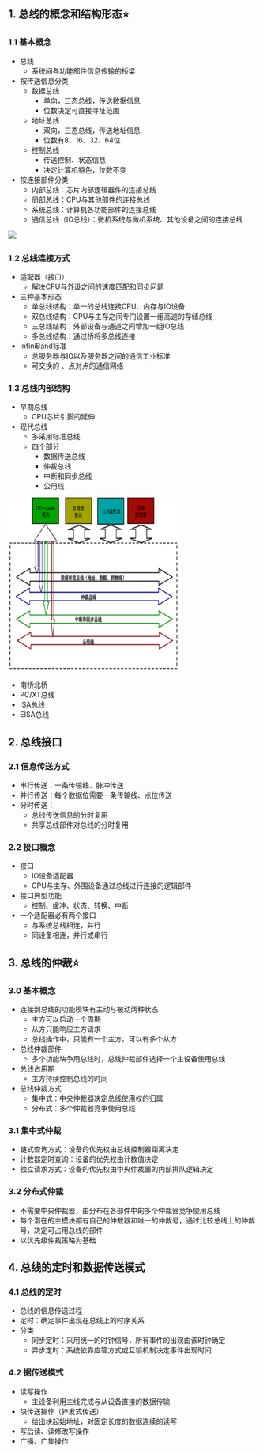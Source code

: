 ## 1. 总线的概念和结构形态:star:

### 1.1 基本概念

- 总线
  - 系统间各功能部件信息传输的桥梁
- 按传送信息分类
  - 数据总线
    - 单向，三态总线，传送数据信息
    - 位数决定可直接寻址范围
  - 地址总线
    - 双向，三态总线，传送地址信息
    - 位数有8、16、32、64位
  - 控制总线
    - 传送控制、状态信息
    - 决定计算机特色，位数不变
- 按连接部件分类
  - 内部总线：芯片内部逻辑器件的连接总线
  - 局部总线：CPU与其他部件的连接总线
  - 系统总线：计算机各功能部件的连接总线
  - 通信总线（IO总线）：微机系统与微机系统、其他设备之间的连接总线

![](https://i1.kknews.cc/SIG=2rpt2on/185400049on5p693q542.jpg)

### 1.2 总线连接方式

- 适配器（接口）
  - 解决CPU与外设之间的速度匹配和同步问题
- 三种基本形态
  - 单总线结构：单一的总线连接CPU、内存与IO设备
  - 双总线结构：CPU与主存之间专门设置一组高速的存储总线
  - 三总线结构：外部设备与通道之间增加一组IO总线
  - 多总线结构：通过桥将多总线连接
- InfiniBand标准
  - 总服务器与IO以及服务器之间的通信工业标准
  - 可交换的 、点对点的通信网络 

### 1.3 总线内部结构

- 早期总线
  - CPU芯片引脚的延伸
- 现代总线
  - 多采用标准总线
  - 四个部分
    - 数据传送总线
    - 仲裁总线
    - 中断和同步总线
    - 公用线



<img src="./pic/3.png" style="zoom:75%;" />

- 南桥北桥
- PC/XT总线
- ISA总线
- EISA总线

## 2. 总线接口

### 2.1 信息传送方式

- 串行传送：一条传输线、脉冲传送
- 并行传送：每个数据位需要一条传输线、点位传送
- 分时传送：
  - 总线传送信息的分时复用
  - 共享总线部件对总线的分时复用

### 2.2 接口概念

- 接口
  - IO设备适配器
  - CPU与主存、外围设备通过总线进行连接的逻辑部件
- 接口典型功能
  - 控制、缓冲、状态、转换、中断
- 一个适配器必有两个接口
  - 与系统总线相连，并行
  - 同设备相连，并行或串行

## 3. 总线的仲裁:star:

### 3.0 基本概念

- 连接到总线的功能模块有主动与被动两种状态
  - 主方可以启动一个周期
  - 从方只能响应主方请求
  - 总线操作中，只能有一个主方，可以有多个从方
- 总线仲裁部件
  - 多个功能块争用总线时，总线仲裁部件选择一个主设备使用总线
- 总线占用期
  - 主方持续控制总线的时间
- 总线仲裁方式
  - 集中式：中央仲裁器决定总线使用权的归属
  - 分布式：多个仲裁器竞争使用总线

### 3.1 集中式仲裁

- 链式查询方式：设备的优先权由总线控制器距离决定
- 计数器定时查询：设备的优先权由计数值决定
- 独立请求方式：设备的优先权由中央仲裁器的内部排队逻辑决定

### 3.2 分布式仲裁

- 不需要中央仲裁器，由分布在各部件中的多个仲裁器竞争使用总线
- 每个潜在的主模块都有自己的仲裁器和唯一的仲裁号，通过比较总线上的仲裁号，决定可占用总线的部件
- 以优先级仲裁策略为基础

## 4. 总线的定时和数据传送模式

### 4.1 总线的定时

- 总线的信息传送过程
- 定时：确定事件出现在总线上的时序关系
- 分类
  - 同步定时：采用统一的时钟信号，所有事件的出现由该时钟确定
  - 异步定时：系统依靠应答方式或互锁机制决定事件出现时间

### 4.2 据传送模式

- 读写操作
  - 主设备利用主线完成与从设备直接的数据传输
- 块传送操作（猝发式传送）
  - 给出块起始地址，对固定长度的数据连续的读写
- 写后读、读修改写操作
- 广播、广集操作